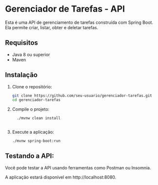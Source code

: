 # Gerenciador de Tarefas - API

Esta é uma API de gerenciamento de tarefas construída com Spring Boot. Ela permite criar, listar, obter e deletar tarefas.

## Requisitos

- Java 8 ou superior
- Maven

## Instalação

1. Clone o repositório:

   ```bash
   git clone https://github.com/seu-usuario/gerenciador-tarefas.git
   cd gerenciador-tarefas

2. Compile o projeto:

    ```bash
      ./mvnw clean install
      
3. Execute a aplicação:

      ```bash
      ./mvnw spring-boot:run

## Testando a API:
Você pode testar a API usando ferramentas como Postman ou Insomnia.

A aplicação estará disponível em http://localhost:8080.
